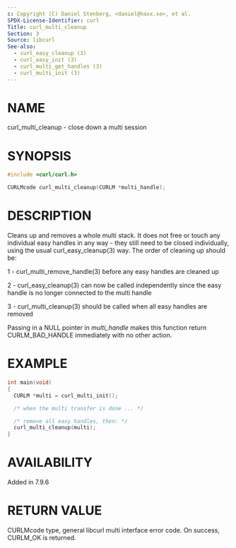 ```yaml
---
c: Copyright (C) Daniel Stenberg, <daniel@haxx.se>, et al.
SPDX-License-Identifier: curl
Title: curl_multi_cleanup
Section: 3
Source: libcurl
See-also:
  - curl_easy_cleanup (3)
  - curl_easy_init (3)
  - curl_multi_get_handles (3)
  - curl_multi_init (3)
---
```


# NAME

curl_multi_cleanup - close down a multi session

# SYNOPSIS

~~~c
#include <curl/curl.h>

CURLMcode curl_multi_cleanup(CURLM *multi_handle);
~~~

# DESCRIPTION

Cleans up and removes a whole multi stack. It does not free or touch any
individual easy handles in any way - they still need to be closed
individually, using the usual curl_easy_cleanup(3) way. The order of
cleaning up should be:

1 - curl_multi_remove_handle(3) before any easy handles are cleaned up

2 - curl_easy_cleanup(3) can now be called independently since the easy
handle is no longer connected to the multi handle

3 - curl_multi_cleanup(3) should be called when all easy handles are
removed

Passing in a NULL pointer in *multi_handle* makes this function return
CURLM_BAD_HANDLE immediately with no other action.

# EXAMPLE

~~~c
int main(void)
{
  CURLM *multi = curl_multi_init();

  /* when the multi transfer is done ... */

  /* remove all easy handles, then: */
  curl_multi_cleanup(multi);
}
~~~

# AVAILABILITY

Added in 7.9.6

# RETURN VALUE

CURLMcode type, general libcurl multi interface error code. On success,
CURLM_OK is returned.
